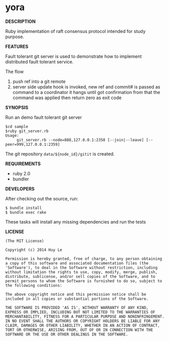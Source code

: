 # yora

**DESCRIPTION**

Ruby implementation of raft consensus protocol intended for study purpose.

**FEATURES**

Fault tolerant git server is used to demonstrate how to implement distributed fault tolerant service.

The flow

1. push ref into a git remote
2. server side update hook is invoked, new ref and commit# is passed as command to a coordinator
it hangs until got confirmation from that the command was applied then return zero as exit code

**SYNOPSIS**

Run an demo fault tolerant git server

    $cd sample
    $ruby git_server.rb 
    Usage:
	     git_server.rb --node=888,127.0.0.1:2358 [--join|--leave] [--peer=999,127.0.0.1:2359]

The git repository `data/${node_id}/gitit` is created.

**REQUIREMENTS**

* ruby 2.0
* bundler

**DEVELOPERS**

After checking out the source, run:

    $ bundle install
    $ bundle exec rake

These tasks will install any missing dependencies and run the tests

**LICENSE**

    (The MIT License)

    Copyright (c) 2014 Huy Le

    Permission is hereby granted, free of charge, to any person obtaining
    a copy of this software and associated documentation files (the
    'Software'), to deal in the Software without restriction, including
    without limitation the rights to use, copy, modify, merge, publish,
    distribute, sublicense, and/or sell copies of the Software, and to
    permit persons to whom the Software is furnished to do so, subject to
    the following conditions:

    The above copyright notice and this permission notice shall be
    included in all copies or substantial portions of the Software.

    THE SOFTWARE IS PROVIDED 'AS IS', WITHOUT WARRANTY OF ANY KIND,
    EXPRESS OR IMPLIED, INCLUDING BUT NOT LIMITED TO THE WARRANTIES OF
    MERCHANTABILITY, FITNESS FOR A PARTICULAR PURPOSE AND NONINFRINGEMENT.
    IN NO EVENT SHALL THE AUTHORS OR COPYRIGHT HOLDERS BE LIABLE FOR ANY
    CLAIM, DAMAGES OR OTHER LIABILITY, WHETHER IN AN ACTION OF CONTRACT,
    TORT OR OTHERWISE, ARISING FROM, OUT OF OR IN CONNECTION WITH THE
    SOFTWARE OR THE USE OR OTHER DEALINGS IN THE SOFTWARE.
